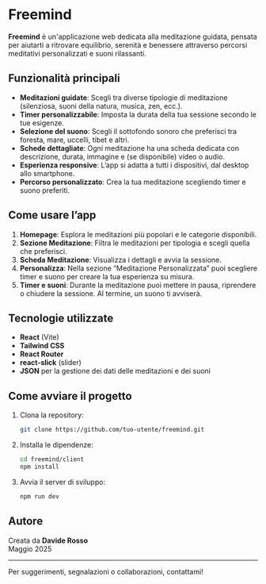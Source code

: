 # Freemind

**Freemind** è un'applicazione web dedicata alla meditazione guidata, pensata per aiutarti a ritrovare equilibrio, serenità e benessere attraverso percorsi meditativi personalizzati e suoni rilassanti.

## Funzionalità principali

- **Meditazioni guidate**: Scegli tra diverse tipologie di meditazione (silenziosa, suoni della natura, musica, zen, ecc.).
- **Timer personalizzabile**: Imposta la durata della tua sessione secondo le tue esigenze.
- **Selezione del suono**: Scegli il sottofondo sonoro che preferisci tra foresta, mare, uccelli, tibet e altri.
- **Schede dettagliate**: Ogni meditazione ha una scheda dedicata con descrizione, durata, immagine e (se disponibile) video o audio.
- **Esperienza responsive**: L’app si adatta a tutti i dispositivi, dal desktop allo smartphone.
- **Percorso personalizzato**: Crea la tua meditazione scegliendo timer e suono preferiti.

## Come usare l’app

1. **Homepage**: Esplora le meditazioni più popolari e le categorie disponibili.
2. **Sezione Meditazione**: Filtra le meditazioni per tipologia e scegli quella che preferisci.
3. **Scheda Meditazione**: Visualizza i dettagli e avvia la sessione.
4. **Personalizza**: Nella sezione “Meditazione Personalizzata” puoi scegliere timer e suono per creare la tua esperienza su misura.
5. **Timer e suoni**: Durante la meditazione puoi mettere in pausa, riprendere o chiudere la sessione. Al termine, un suono ti avviserà.

## Tecnologie utilizzate

- **React** (Vite)
- **Tailwind CSS**
- **React Router**
- **react-slick** (slider)
- **JSON** per la gestione dei dati delle meditazioni e dei suoni

## Come avviare il progetto

1. Clona la repository:
   ```bash
   git clone https://github.com/tuo-utente/freemind.git
   ```
2. Installa le dipendenze:
   ```bash
   cd freemind/client
   npm install
   ```
3. Avvia il server di sviluppo:
   ```bash
   npm run dev
   ```

## Autore

Creata da **Davide Rosso**  
Maggio 2025

---

Per suggerimenti, segnalazioni o collaborazioni, contattami!